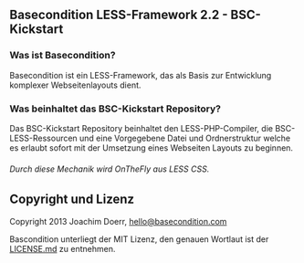 ## Basecondition LESS-Framework 2.2 - BSC-Kickstart

### Was ist Basecondition?

Basecondition ist ein LESS-Framework, das als Basis zur Entwicklung komplexer Webseitenlayouts dient.  


### Was beinhaltet das BSC-Kickstart Repository?

Das BSC-Kickstart Repository beinhaltet den LESS-PHP-Compiler, die BSC-LESS-Ressourcen und eine Vorgegebene Datei und Ordnerstruktur welche es erlaubt sofort mit der Umsetzung eines Webseiten Layouts zu beginnen.


###### Durch diese Mechanik wird OnTheFly aus LESS CSS. 


## Copyright und Lizenz

Copyright 2013 Joachim Doerr, hello@basecondition.com

Bascondition unterliegt der MIT Lizenz, den genauen Wortlaut ist der [LICENSE.md](https://github.com/joachimdoerr/basecondition/blob/master/LICENSE.md) zu entnehmen.